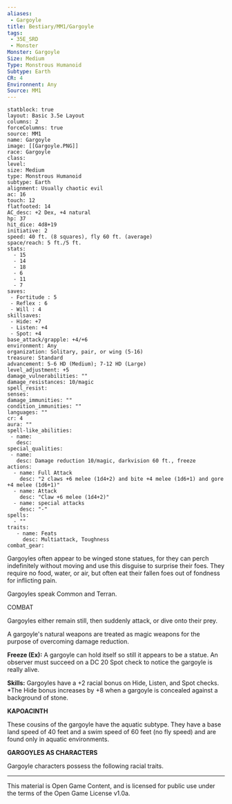 ```yaml
---
aliases:
 - Gargoyle
title: Bestiary/MM1/Gargoyle
tags: 
 - 35E_SRD
 - Monster
Monster: Gargoyle
Size: Medium
Type: Monstrous Humanoid
Subtype: Earth
CR: 4
Environnent: Any
Source: MM1
---
```


```statblock
statblock: true
layout: Basic 3.5e Layout
columns: 2
forceColumns: true
source: MM1 
name: Gargoyle
image: [[Gargoyle.PNG]]
race: Gargoyle
class: 
level: 
size: Medium
type: Monstrous Humanoid
subtype: Earth
alignment: Usually chaotic evil
ac: 16
touch: 12
flatfooted: 14
AC_desc: +2 Dex, +4 natural
hp: 37
hit_dice: 4d8+19
initiative: 2
speed: 40 ft. (8 squares), fly 60 ft. (average)
space/reach: 5 ft./5 ft.
stats:
  - 15
  - 14
  - 18
  - 6
  - 11
  - 7
saves:
 - Fortitude : 5
 - Reflex : 6
 - Will : 4
skillsaves:
 - Hide: +7
 - Listen: +4
 - Spot: +4
base_attack/grapple: +4/+6
environment: Any
organization: Solitary, pair, or wing (5-16)
treasure: Standard
advancement: 5-6 HD (Medium); 7-12 HD (Large)
level_adjustment: +5
damage_vulnerabilities: ""
damage_resistances: 10/magic
spell_resist: 
senses: 
damage_immunities: ""
condition_immunities: ""
languages: ""
cr: 4
aura: ""
spell-like_abilities:
 - name: 
   desc: 
special_qualities:
 - name:
   desc: Damage reduction 10/magic, darkvision 60 ft., freeze
actions:
  - name: Full Attack
    desc: "2 claws +6 melee (1d4+2) and bite +4 melee (1d6+1) and gore +4 melee (1d6+1)"
  - name: Attack
    desc: "Claw +6 melee (1d4+2)"
  - name: special attacks
    desc: "-"
spells:
  - ""
traits:
   - name: Feats
     desc: Multiattack, Toughness
combat_gear:  
```


Gargoyles often appear to be winged stone statues, for they can perch indefinitely without moving and use this disguise to surprise their foes. They require no food, water, or air, but often eat their fallen foes out of fondness for inflicting pain.

Gargoyles speak Common and Terran.

COMBAT

Gargoyles either remain still, then suddenly attack, or dive onto their prey.

A gargoyle's natural weapons are treated as magic weapons for the purpose of overcoming damage reduction.


**Freeze (Ex):** A gargoyle can hold itself so still it appears to be a statue. An observer must succeed on a DC 20 Spot check to notice the gargoyle is really alive.


**Skills:** Gargoyles have a +2 racial bonus on Hide, Listen, and Spot checks. *The Hide bonus increases by +8 when a gargoyle is concealed against a background of stone.


**KAPOACINTH**


These cousins of the gargoyle have the aquatic subtype. They have a base land speed of 40 feet and a swim speed of 60 feet (no fly speed) and are found only in aquatic environments.


**GARGOYLES AS CHARACTERS**


Gargoyle characters possess the following racial traits.

---

This material is Open Game Content, and is licensed for public use under the terms of the Open Game License v1.0a.
